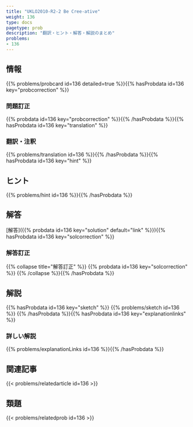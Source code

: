 ```yaml
---
title: "UKLO2010-R2-2 Be Cree-ative"
weight: 136
type: docs
pagetype: prob
description: "翻訳・ヒント・解答・解説のまとめ"
problems: 
- 136
---
```


## 情報

{{% problems/probcard id=136 detailed=true %}}{{% hasProbdata id=136 key="probcorrection" %}}

### 問題訂正

{{% probdata id=136 key="probcorrection" %}}{{% /hasProbdata %}}{{% hasProbdata id=136 key="translation" %}}

### 翻訳・注釈

{{% problems/translation id=136 %}}{{% /hasProbdata %}}{{% hasProbdata id=136 key="hint" %}}

## ヒント

{{% problems/hint id=136 %}}{{% /hasProbdata %}}

## 解答

[解答]({{% probdata id=136 key="solution" default="link" %}}){{% hasProbdata id=136 key="solcorrection" %}}

### 解答訂正

{{% collapse title="解答訂正" %}}
{{% probdata id=136 key="solcorrection" %}}
{{% /collapse %}}{{% /hasProbdata %}}

## 解説

{{% hasProbdata id=136 key="sketch" %}}
{{% problems/sketch id=136 %}}
{{% /hasProbdata %}}{{% hasProbdata id=136 key="explanationlinks" %}}

### 詳しい解説

{{% problems/explanationLinks id=136 %}}{{% /hasProbdata %}}

## 関連記事

{{< problems/relatedarticle id=136 >}}

## 類題

{{< problems/relatedprob id=136 >}}
